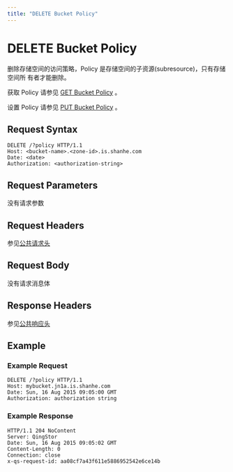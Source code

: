 ```yaml
---
title: "DELETE Bucket Policy"
---
```


# DELETE Bucket Policy

删除存储空间的访问策略，Policy 是存储空间的子资源(subresource)，只有存储空间所 有者才能删除。

获取 Policy 请参见 [GET Bucket Policy](../get_policy) 。

设置 Policy 请参见 [PUT Bucket Policy](../put_policy) 。

## Request Syntax

```http
DELETE /?policy HTTP/1.1
Host: <bucket-name>.<zone-id>.is.shanhe.com
Date: <date>
Authorization: <authorization-string>
```

## Request Parameters

没有请求参数

## Request Headers

参见[公共请求头](../../../common_header#请求头字段-request-header)

## Request Body

没有请求消息体

## Response Headers

参见[公共响应头](../../../common_header#响应头字段-request-header)

## Example

### Example Request

```http
DELETE /?policy HTTP/1.1
Host: mybucket.jn1a.is.shanhe.com
Date: Sun, 16 Aug 2015 09:05:00 GMT
Authorization: authorization string
```

### Example Response

```http
HTTP/1.1 204 NoContent
Server: QingStor
Date: Sun, 16 Aug 2015 09:05:02 GMT
Content-Length: 0
Connection: close
x-qs-request-id: aa08cf7a43f611e5886952542e6ce14b
```

